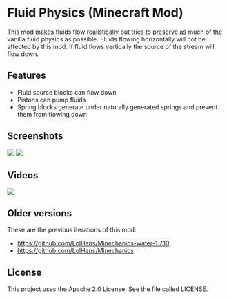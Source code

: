 # Fluid Physics (Minecraft Mod)
This mod makes fluids flow realistically but tries to preserve as much of the vanilla fluid physics as possible.
Fluids flowing horizontally will not be affected by this mod. If fluid flows vertically the source of the stream will flow down.

## Features
- Fluid source blocks can flow down
- Pistons can pump fluids
- Spring blocks generate under naturally generated springs and prevent them from flowing down

## Screenshots
![](https://raw.githubusercontent.com/LolHens/mc-fluid-physics/master/screenshots/2020-07-07_00.22.08.png)
![](https://raw.githubusercontent.com/LolHens/mc-fluid-physics/master/screenshots/2020-07-07_01.09.31.png)

## Videos
[![](https://img.youtube.com/vi/ruu0PwRRzL8/0.jpg)](https://www.youtube.com/watch?v=ruu0PwRRzL8)

## Older versions
These are the previous iterations of this mod:
- https://github.com/LolHens/Minechanics-water-1.7.10
- https://github.com/LolHens/Minechanics

## License
This project uses the Apache 2.0 License. See the file called LICENSE.
